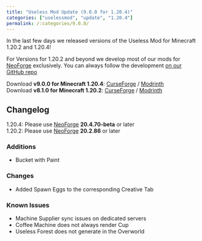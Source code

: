 ```yaml
---
title: "Useless Mod Update (9.0.0 for 1.20.4)"
categories: ["uselessmod", "update", "1.20.4"]
permalink: /:categories/9.0.0/
---
```


In the last few days we released versions of the Useless Mod for Minecraft 1.20.2 and 1.20.4!

For Versions for 1.20.2 and beyond we develop most of our mods for [NeoForge] exclusively.
You can always follow the development [on our GitHub repo](https://github.com/TheMCBrothers/Useless-Mod)

Download **v9.0.0 for Minecraft 1.20.4**: [CurseForge](https://www.curseforge.com/minecraft/mc-mods/themcbros-useless-mod/files/5018809) / [Modrinth](https://modrinth.com/mod/useless-mod/version/9.0.0)  
Download **v8.1.0 for Minecraft 1.20.2**: [CurseForge](https://www.curseforge.com/minecraft/mc-mods/themcbros-useless-mod/files/5018702) / [Modrinth](https://modrinth.com/mod/useless-mod/version/8.1.0)

## Changelog

1.20.4: Please use [NeoForge] **20.4.70-beta** or later  
1.20.2: Please use [NeoForge] **20.2.86** or later

### Additions
- Bucket with Paint

### Changes
- Added Spawn Eggs to the corresponding Creative Tab

### Known Issues
- Machine Supplier sync issues on dedicated servers
- Coffee Machine does not always render Cup
- Useless Forest does not generate in the Overworld

[NeoForge]: https://neoforged.net
